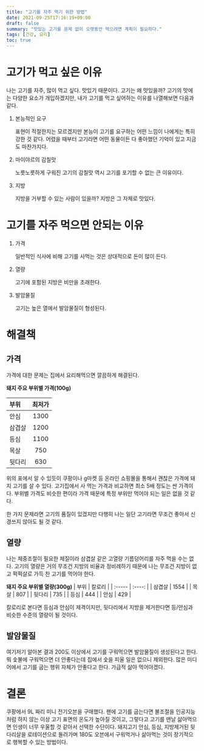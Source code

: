 ```yaml
---
title: "고기를 자주 먹기 위한 방법"
date: 2021-09-25T17:16:19+09:00
draft: false 
summary: "맛있는 고기를 문제 없이 오랫동안 먹으려면 계획이 필요하다."
tags: [건강, 요리]
toc: true
---
```


# 고기가 먹고 싶은 이유
나는 고기를 자주, 많이 먹고 싶다. 맛있기 때문이다. 고기는 왜 맛있을까? 고기의 맛에는 다양한 요소가 개입하겠지만, 내가 고기를 먹고 싶어하는 이유를 나열해보면 다음과 같다.

1. 본능적인 요구

	표현이 적절한지는 모르겠지만 본능이 고기를 요구하는 어떤 느낌이 나에게는 특히 강한 것 같다. 어렸을 때부터 고기라면 어떤 동물이든 다 좋아했던 기억이 있고 지금도 마찬가지다.

2. 마이야르의 감칠맛

	노릇노릇하게 구워진 고기의 감칠맛 역시 고기를 포기할 수 없는 큰 이유이다. 

3. 지방

	지방을 거부할 수 있는 사람이 있을까? 지방은 그 자체로 맛있다.

# 고기를 자주 먹으면 안되는 이유

1. 가격

	일반적인 식사에 비해 고기를 사먹는 것은 상대적으로 돈이 많이 든다.


2. 열량

	고기에 포함된 지방은 비만을 초래한다.

3. 발암물질

	고기는 높은 열에서 발암물질이 형성된다.

# 해결책

## 가격

가격에 대한 문제는 집에서 요리해먹으면 깔끔하게 해결된다.

**돼지 주요 부위별 가격(100g)**

| 부위   | 최저가 |
| :----- | :----: |
| 안심   |  1300  |
| 삼겹살 |  1200  |
| 등심   |  1100  |
| 목살   |  750   |
| 뒷다리 |  630   |

위의 표에서 알 수 있듯이 쿠팡이나 g마켓 등 온라인 쇼핑몰을 통해서 괜찮은 가격에 돼지 고기를 살 수 있다. 고기집에서 사 먹는 가격과 비교하면 최소 5배 정도는 싼 가격이다. 부위별 가격도 비슷한 편이라 가격 때문에 특정 부위만 먹어야 되는 일은 없을 것 같다.

한 가지 문제라면 고기의 품질이 있겠지만 다행히 나는 일단 고기라면 무조건 좋아서 신경쓰지 않아도 될 것 같다.

## 열량

나는 체중조절이 필요한 체질이라 삼겹살 같은 고열량 기름덩어리를 자주 먹을 수는 없다. 고기의 열량은 거의 무조건 지방의 비율과 정비례하기 때문에 나는 무조건 지방이 없고 퍽퍽살로 가득 찬 고기를 먹어야 한다.

**돼지 주요 부위별 열량(300g)**
| 부위   | 칼로리 |
| :----- | :----: |
| 삼겹살 |  1554  |
| 목살   |  807   |
| 뒷다리 |  735   |
| 등심   |  444   |
| 안심   |  429   |

칼로리로 본다면 등심과 안심이 제격이지만, 뒷다리에서 지방을 제거한다면 등/안심과 비슷한 수준의 열량이 될 것이다.

## 발암물질

여기저기 알아본 결과 200도 이상에서 고기를 구워먹으면 발암물질이 생성된다고 한다. 뭐 숯불에 구워먹으면 더 안좋다는데 집에서 숯을 피울 일은 없으니 제외한다. 많은 미디어에서 고기를 굽는 행위 자체가 안좋다고 한다. 가급적 삶아 먹어야겠다.

# 결론

쿠팡에서 9L 짜리 미니 전기오븐을 구매했다. 팬에 고기를 굽는다면 불조절을 인공지능처럼 하지 않는 이상 고기 표면의 온도가 높아질 것이고, 그렇다고 고기를 맨날 삶아먹으면 인생이 너무 우울할 것 같아서 선택한 수단이다. 돼지고기 안심, 등심, 지방제거된 뒷다리살을 로테이션으로 돌려가며 180도 오븐에서 구워먹거나 삶아먹는 것이 장기적으로 행복할 수 있는 방법이다.